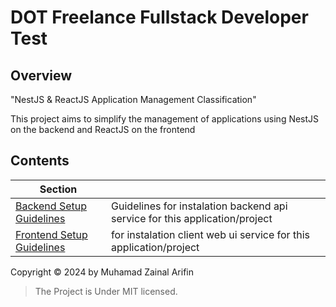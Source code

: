 # DOT Freelance Fullstack Developer Test

## Overview

"NestJS & ReactJS Application Management Classification"

This project aims to simplify the management of applications using NestJS on the backend and ReactJS on the frontend

## Contents

| Section                                            |                                                                             |
| -------------------------------------------------- | --------------------------------------------------------------------------- |
| [Backend Setup Guidelines](./dot-backend#readme)   | Guidelines for instalation backend api service for this application/project |
| [Frontend Setup Guidelines](./dot-frontend#readme) | for instalation client web ui service for this application/project          |

Copyright © 2024 by Muhamad Zainal Arifin

> The Project is Under MIT licensed.
